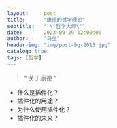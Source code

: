 ```yaml
---
layout:     post
title:      "康德的哲学理论"
subtitle:   " \"哲学大师\""
date:       2023-09-29 12:00:00
author:     "马垒"
header-img: "img/post-bg-2015.jpg"
catalog: true
tags: [哲学]
---
```


> “ 关于康德 ”

* 什么是插件化？
* 插件化的用途？
* 为什么使用插件化？
* 插件化的未来？
